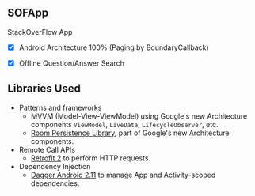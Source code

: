 ## SOFApp
StackOverFlow App

- [x] Android Architecture 100% (Paging by BoundaryCallback)
- [x] Offline Question/Answer Search


## Libraries Used

* Patterns and frameworks
	* MVVM (Model-View-ViewModel) using Google's new Architecture components `ViewModel`, `LiveData`, `LifecycleObserver`, etc.
	* [Room Persistence Library](https://developer.android.com/topic/libraries/architecture/room.html), part of Google's new Architecture components.
* Remote Call APIs
	* [Retrofit 2](http://square.github.io/retrofit/) to perform HTTP requests.
* Dependency Injection
    * [Dagger Android 2.11](https://github.com/google/dagger/releases/tag/dagger-2.11) to manage App and Activity-scoped dependencies.
